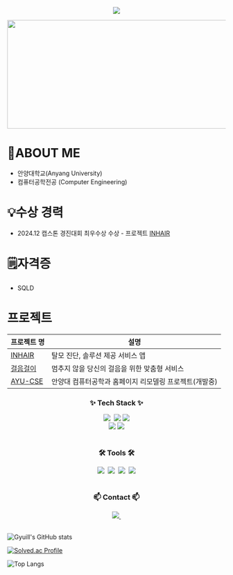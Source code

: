 <!--타이틀 부분-->
<p align='center'>
    <img src="https://capsule-render.vercel.app/api?type=waving&color=auto&height=300&section=header&text=Gyuill's%20area&fontSize=90&animation=fadeIn&fontAlignY=38&descAlignY=51&descAlign=62"/>
</p>


<a href="https://www.gitanimals.org/en_US?utm_medium=image&utm_source=Kimgyuilli&utm_content=line">
  <img
    src="https://render.gitanimals.org/lines/Kimgyuilli?pet-id=701237442329818934"
    width="600"
    height="250"
  />
</a>
  
# 👦ABOUT ME

- 안양대학교(Anyang University)
- 컴퓨터공학전공 (Computer Engineering)
 
 
# 💡수상 경력

- 2024.12 캡스톤 경진대회 최우수상 수상 - 프로젝트 [INHAIR](https://github.com/Kimgyuilli/InHair)

# 🗒️자격증

- SQLD

# 프로젝트

| 프로젝트 명 | 설명 |
| --- | --- |
| [INHAIR](https://github.com/Kimgyuilli/InHair) | 탈모 진단, 솔루션 제공 서비스 앱 |
| [걸음걸이](https://github.com/pirogramming-project/geol-eum-geol-i) | 멈추지 않을 당신의 걸음을 위한 맞춤형 서비스 |
| [AYU-CSE](https://github.com/AYU-CSE) | 안양대 컴퓨터공학과 홈페이지 리모델링 프로젝트(개발중) |


              
<!--내용 부분--> 
<h3 align="center">✨ Tech Stack ✨</h3>

<div align="center">
  <img src="https://img.shields.io/badge/python-3670A0?style=for-the-badge&logo=python&logoColor=ffdd54" />&nbsp
  <img src="https://img.shields.io/badge/JAVA-007396?style=for-the-badge&logo=Java&logoColor=white">
  <img src="https://img.shields.io/badge/C++-00599C?style=for-the-badge&logo=C%2B%2B&logoColor=white"> <br>
  <img src="https://img.shields.io/badge/Spring Boot-6DB33F?style=for-the-badge&logo=Springboot&logoColor=white">
  <img src="https://img.shields.io/badge/Django-3670A0?style=for-the-badge&logo=Django&logoColor=white">
</div>
   
    
<br>

<h3 align="center">🛠 Tools 🛠</h3>
<div align="center">
  <img src="https://img.shields.io/badge/git-F05033.svg?style=for-the-badge&logo=git&logoColor=white" />&nbsp
  <img src="https://img.shields.io/badge/github-181717.svg?style=for-the-badge&logo=github&logoColor=white" />&nbsp
  <img src="https://img.shields.io/badge/VSCode-2C2C32.svg?style=for-the-badge&logo=visual-studio-code&logoColor=22ABF3" />&nbsp
  <img src="https://img.shields.io/badge/intellijidea-000000?style=for-the-badge&logo=intellijidea&logoColor=white">
</div>
<br>

<h3 align="center">📫 Contact 📫</h3>
<div align="center">
  <!-- <a href="https://velog.io/@oka1313"> -->
 <!-- <img src="https://img.shields.io/badge/Velog-1EBC8F?style=for-the-badge&logo=velog&logoColor=white" />&nbsp -->
  </a>
  <a href="mailto:rlarbdlf222@gmail.com">
    <img
      src="https://img.shields.io/badge/rlarbdlf222@gmail.com-D14836?style=for-the-badge&logo=gmail&logoColor=white"/>&nbsp
  </a>
</div>
<br>


![Gyuill's GitHub stats](https://github-readme-stats.vercel.app/api?username=Kimgyuilli&show_icons=true&theme=moltack)

[![Solved.ac Profile](http://mazassumnida.wtf/api/v2/generate_badge?boj=rlarbdlf222)](https://solved.ac/rlarbdlf222/)

![Top Langs](https://github-readme-stats.vercel.app/api/top-langs/?username=Kimgyuilli&layout=compact)
